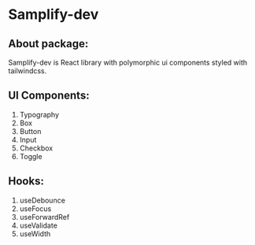 # Samplify-dev

## About package:
Samplify-dev is React library with polymorphic ui components styled with tailwindcss.





## UI Components:
1. Typography
2. Box
3. Button
4. Input
5. Checkbox
6. Toggle

## Hooks:
1. useDebounce
2. useFocus
3. useForwardRef
4. useValidate
5. useWidth
